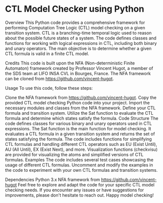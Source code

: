 # CTL Model Checker using Python

Overview
This Python code provides a comprehensive framework for performing Computation Tree Logic (CTL) model checking on a given transition system. CTL is a branching-time temporal logic used to reason about the possible future states of a system. The code defines classes and functions for working with logical expressions in CTL, including both binary and unary operators. The main objective is to determine whether a given CTL formula is valid in a finite CTL model.

Credits
This code is built upon the NFA (Non-deterministic Finite Automaton) framework created by Professor Vincent Hugot, a member of the SDS team at LIFO INSA CVL in Bourges, France. The NFA framework can be cloned from https://github.com/vincent-hugot.

Usage
To use this code, follow these steps:

Clone the NFA framework from https://github.com/vincent-hugot.
Copy the provided CTL model checking Python code into your project.
Import the necessary modules and classes from the NFA framework.
Define your CTL formula and transition system.
Utilize the Sat function to evaluate the CTL formula and determine which states satisfy the formula.
Code Structure
The code defines classes for various binary and unary operators used in CTL expressions.
The Sat function is the main function for model checking. It evaluates a CTL formula in a given transition system and returns the set of states satisfying the formula.
The code includes functions for simplifying CTL formulas and handling different CTL operators such as EU (Exist Until), AU (All Until), EX (Exist Next), and more.
Visualization functions (checkvisu) are provided for visualizing the atoms and simplified versions of CTL formulas.
Examples
The code includes several test cases showcasing the usage of different CTL formulas. Uncomment and modify the examples in the code to experiment with your own CTL formulas and transition systems.

Dependencies
Python 3.x
NFA framework from https://github.com/vincent-hugot
Feel free to explore and adapt the code for your specific CTL model checking needs. If you encounter any issues or have suggestions for improvements, please don't hesitate to reach out. Happy model checking!





